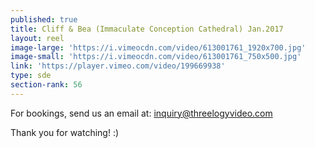 ```yaml
---
published: true
title: Cliff & Bea (Immaculate Conception Cathedral) Jan.2017
layout: reel
image-large: 'https://i.vimeocdn.com/video/613001761_1920x700.jpg'
image-small: 'https://i.vimeocdn.com/video/613001761_750x500.jpg'
link: 'https://player.vimeo.com/video/199669938'
type: sde
section-rank: 56
---
```

For bookings, send us an email at: inquiry@threelogyvideo.com

Thank you for watching! :)
